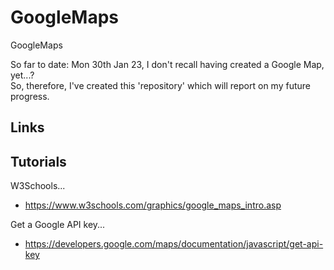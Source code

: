# GoogleMaps
GoogleMaps

So far to date: Mon 30th Jan 23, I don't recall having created a Google Map, yet...?  
So, therefore, I've created this 'repository' which will report on my future progress.

## Links

## Tutorials

W3Schools...  
- https://www.w3schools.com/graphics/google_maps_intro.asp   

Get a Google API key...  
- https://developers.google.com/maps/documentation/javascript/get-api-key  

